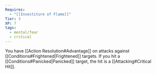 ```yaml
---
Requires:
  - "[[Investiture of Flame]]"
Tier: 3
XP: 7
tags:
  - mental/fear
  - critical
---
```

You have [[Action Resolution#Advantage]] on attacks against [[Conditions#Frightened|Frightened]] targets. If you hit a [[Conditions#Panicked|Panicked]] target, the hit is a [[Attacking#Critical Hit]].